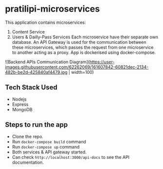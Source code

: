 # pratilipi-microservices

This application contains microservices: 
1. Content Service
2. Users & Dailly-Pass Services
Each microservice have their separate own database.
An API Gateway is used for the communication between these microservices, which passes the request from one microservice to another acting as a proxy.
App is dockerised using docker-compose.

![Backend APIs Communication Diagram](https://user-images.githubusercontent.com/62262069/161607842-60821dec-2134-482b-be2d-425840af4479.jpg | width=100)


## Tech Stack Used
* Nodejs
* Express
* MongoDB

## Steps to run the app
* Clone the repo.
* Run `docker-compose build` command
* Run `docker-compose up` command
* Both services & API gateway started.  
* Can check `http://localhost:3000/api-docs` to see the API documentation.
